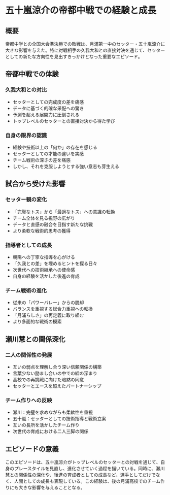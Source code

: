 # 五十嵐涼介の帝都中戦での経験と成長

## 概要
帝都中学との全国大会準決勝での敗戦は、月浦第一中のセッター・五十嵐涼介に大きな影響を与えた。特に対戦相手の久我大和との直接対決を通じて、セッターとしての新たな方向性を見出すきっかけとなった重要なエピソード。

## 帝都中戦での体験

### 久我大和との対比
- セッターとしての完成度の差を痛感
- データに基づく的確な采配への驚き
- 予測を超える展開力に圧倒される
- トップレベルのセッターとの直接対決から得た学び

### 自身の限界の認識
- 経験や技術以上の「何か」の存在を感じる
- セッターとしての才能の違いを実感
- チーム戦術の深さの差を痛感
- しかし、それを克服しようとする強い意志も芽生える

## 試合から受けた影響

### セッター観の変化
- 「完璧なトス」から「最適なトス」への意識の転換
- チーム全体を見る視野の広がり
- データと直感の融合を目指す新たな挑戦
- より柔軟な戦術的思考の獲得

### 指導者としての成長
- 朝陽への丁寧な指導を心がける
- 「久我との差」を埋めるヒントを探る日々
- 次世代への技術継承への使命感
- 自身の経験を活かした後進の育成

### チーム戦術の進化
- 従来の「パワーバレー」からの脱却
- バランスを重視する総合力重視への転換
- 「月浦らしさ」の再定義に取り組む
- より多面的な戦術の模索

## 瀬川慧との関係深化

### 二人の関係性の発展
- 互いの弱点を理解し合う深い信頼関係の構築
- 言葉少ない励まし合いの中での絆の深まり
- 高校での再挑戦に向けた暗黙の同意
- セッターとエースを超えたパートナーシップ

### チーム作りへの反映
- 瀬川：完璧を求めながらも柔軟性を重視
- 五十嵐：セッターとしての技術指導と戦術立案
- 互いの長所を活かしたチーム作り
- 次世代の育成における二人三脚の関係

## エピソードの意義
このエピソードは、五十嵐涼介がトップレベルのセッターとの対戦を通じて、自身のプレースタイルを見直し、進化させていく過程を描いている。同時に、瀬川慧との関係性の深化や、後進の育成者としての成長など、選手としてだけでなく、人間としての成長も表現している。この経験は、後の月浦高校でのチーム作りにも大きな影響を与えることとなる。
